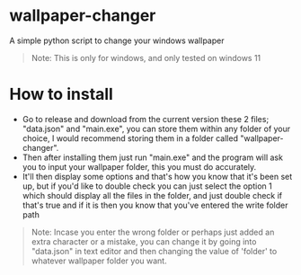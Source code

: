 # wallpaper-changer
A simple python script to change your windows wallpaper
> Note: This is only for windows, and only tested on windows 11

# How to install
- Go to release and download from the current version these 2 files; "data.json" and "main.exe", you can store them within any folder of your choice, I would recommend storing them in a folder called "wallpaper-changer".
- Then after installing them just run "main.exe" and the program will ask you to input your wallpaper folder, this you must do accurately.
- It'll then display some options and that's how you know that it's been set up, but if you'd like to double check you can just select the option 1 which should display all the files in the folder, and just double check if that's true and if it is  then you know that you've entered the write folder path
> Note: Incase you enter the wrong folder or perhaps just added an extra character or a mistake, you can change it by going into "data.json" in text editor and then changing the value of 'folder' to whatever wallpaper folder you want.
